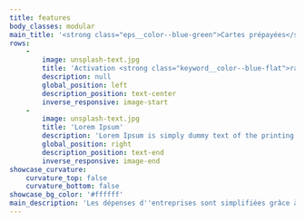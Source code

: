 ```yaml
---
title: features
body_classes: modular
main_title: '<strong class="eps__color--blue-green">Cartes prépayées</strong> pour les frais professionnels'
rows:
    -
        image: unsplash-text.jpg
        title: 'Activation <strong class="keyword__color--blue-flat">rapide</strong>'
        description: null
        global_position: left
        description_position: text-center
        inverse_responsive: image-start
    -
        image: unsplash-text.jpg
        title: 'Lorem Ipsum'
        description: 'Lorem Ipsum is simply dummy text of the printing and typesetting industry. Lorem Ipsum has been the industry''s standard dummy text ever since the 1500s, when an unknown printer took a galley of type and scrambled it to make a type specimen book. It has survived not only five centuries, but also the leap into electronic typesetting, remaining essentially unchanged. It was popularised in the 1960s with the release of Letraset sheets containing Lorem Ipsum passages, and more recently with desktop publishing software like Aldus PageMaker including versions of Lorem Ipsum.'
        global_position: right
        description_position: text-end
        inverse_responsive: image-end
showcase_curvature:
    curvature_top: false
    curvature_bottom: false
showcase_bg_color: '#ffffff'
main_description: 'Les dépenses d''entreprises sont simplifiées grâce à une solution tout en un qui va bien plus loin que la simple émission de cartes de paiement. Vous disposez d''une interface web de gestion qui vous laisse la liberté totale de gestion.'
---
```


